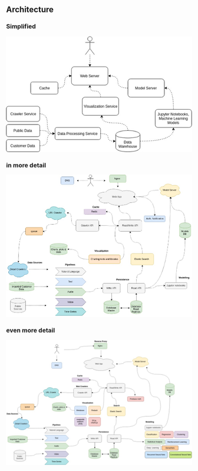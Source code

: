 ## Architecture
### Simplified 

![](img/simple.jpg)

### in more detail

![](img/brief.jpg)

### even more detail

![](img/detail.jpg)


